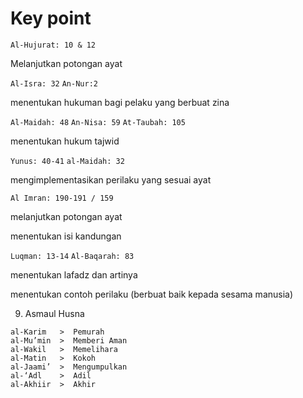 # Key point

`Al-Hujurat: 10 & 12`

Melanjutkan potongan ayat

`Al-Isra: 32` `An-Nur:2`

menentukan hukuman bagi pelaku yang berbuat zina

`Al-Maidah: 48` `An-Nisa: 59` `At-Taubah: 105`

menentukan hukum tajwid

`Yunus: 40-41` `al-Maidah: 32`

mengimplementasikan perilaku yang sesuai ayat

`Al Imran: 190-191 / 159`

melanjutkan potongan ayat

menentukan isi kandungan

`Luqman: 13-14` `Al-Baqarah: 83`

menentukan lafadz dan artinya

menentukan contoh perilaku (berbuat baik kepada sesama manusia)

9. Asmaul Husna

```
al-Karim   >  Pemurah
al-Mu’min  >  Memberi Aman
al-Wakil   >  Memelihara
al-Matin   >  Kokoh
al-Jaami’  >  Mengumpulkan
al-‘Adl    >  Adil
al-Akhiir  >  Akhir
```

